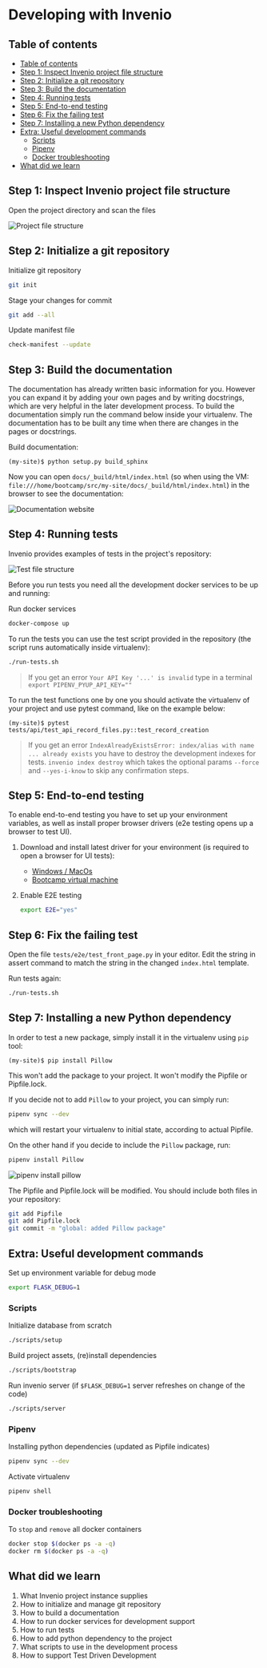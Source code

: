 # Developing with Invenio

## Table of contents

- [Table of contents](#table-of-contents)
- [Step 1: Inspect Invenio project file structure](#step-1-inspect-invenio-project-file-structure)
- [Step 2: Initialize a git repository](#step-2-initialize-a-git-repository)
- [Step 3: Build the documentation](#step-3-build-the-documentation)
- [Step 4: Running tests](#step-4-running-tests)
- [Step 5: End-to-end testing](#step-5-end-to-end-testing)
- [Step 6: Fix the failing test](#step-6-fix-the-failing-test)
- [Step 7: Installing a new Python dependency](#step-7-installing-a-new-python-dependency)
- [Extra: Useful development commands](#extra-useful-development-commands)
  - [Scripts](#scripts)
  - [Pipenv](#pipenv)
  - [Docker troubleshooting](#docker-troubleshooting)
- [What did we learn](#what-did-we-learn)

## Step 1: Inspect Invenio project file structure

Open the project directory and scan the files

![Project file structure](images/06-repo.png)

## Step 2: Initialize a git repository

Initialize git repository

```bash
git init
```

Stage your changes for commit

```bash
git add --all
```

Update manifest file

```bash
check-manifest --update
```

## Step 3: Build the documentation

The documentation has already written basic information for you. However you can expand it by adding your own pages and by writing docstrings, which are very helpful in the later development process. To build the documentation simply run the command below inside your virtualenv. The documentation has to be built any time when there are changes in the pages or docstrings.

Build documentation:

```console
(my-site)$ python setup.py build_sphinx
```

Now you can open `docs/_build/html/index.html` (so when using the VM: `file:///home/bootcamp/src/my-site/docs/_build/html/index.html`) in the browser to see the documentation:

![Documentation website](images/06-documentation.png)

## Step 4: Running tests

Invenio provides examples of tests in the project's repository:

![Test file structure](images/06-tests.png)

Before you run tests you need all the development docker services to be up and running:

Run docker services

```bash
docker-compose up
```

To run the tests you can use the test script provided in the repository (the script runs automatically inside virtualenv):

```bash
./run-tests.sh
```

> If you get an error `Your API Key '...' is invalid` type in a terminal `export PIPENV_PYUP_API_KEY=""`

To run the test functions one by one you should activate the virtualenv of your project and use pytest command, like on the example below:

```console
(my-site)$ pytest tests/api/test_api_record_files.py::test_record_creation
```

> If you get an error `IndexAlreadyExistsError: index/alias with name ... already exists` you have to destroy the development indexes for tests. `invenio index destroy` which takes the optional params `--force` and `--yes-i-know` to skip any confirmation steps.

## Step 5: End-to-end testing

To enable end-to-end testing you have to set up your environment variables, as well as install proper browser drivers (e2e testing opens up a browser to test UI).

1. Download and install latest driver for your environment (is required to open a browser for UI tests):
    - [Windows / MacOs](https://github.com/mozilla/geckodriver/releases)
    - [Bootcamp virtual machine](https://github.com/mozilla/geckodriver/releases/download/v0.24.0/geckodriver-v0.24.0-linux64.tar.gz)
2. Enable E2E testing

    ```bash
    export E2E="yes"
    ```

## Step 6: Fix the failing test

Open the file `tests/e2e/test_front_page.py` in your editor.
Edit the string in assert command to match the string in the changed `index.html` template.

Run tests again:

```bash
./run-tests.sh
```

## Step 7: Installing a new Python dependency

In order to test a new package, simply install it in the virtualenv using `pip` tool:

```console
(my-site)$ pip install Pillow
```

This won't add the package to your project. It won't modify the Pipfile or Pipfile.lock.

If you decide not to add `Pillow` to your project, you can simply run:

```bash
pipenv sync --dev
```

which will restart your virtualenv to initial state, according to actual Pipfile.

On the other hand if you decide to include the `Pillow` package, run:

```bash
pipenv install Pillow
```

![pipenv install pillow](images/06-pipenv.png)

The Pipfile and Pipfile.lock will be modified. You should include both files in your repository:

```bash
git add Pipfile
git add Pipfile.lock
git commit -m "global: added Pillow package"
```

## Extra: Useful development commands

Set up environment variable for debug mode

```bash
export FLASK_DEBUG=1
```

### Scripts

Initialize database from scratch

```bash
./scripts/setup
```

Build project assets, (re)install dependencies

```bash
./scripts/bootstrap
```

Run invenio server (if `$FLASK_DEBUG=1` server refreshes on change of the code)

```bash
./scripts/server
```

### Pipenv

Installing python dependencies (updated as Pipfile indicates)

```bash
pipenv sync --dev
```

Activate virtualenv

```bash
pipenv shell
```

### Docker troubleshooting

To `stop` and `remove` all docker containers

```bash
docker stop $(docker ps -a -q)
docker rm $(docker ps -a -q)
```

## What did we learn

1. What Invenio project instance supplies
2. How to initialize and manage git repository
3. How to build a documentation
4. How to run docker services for development support
5. How to run tests
6. How to add python dependency to the project
7. What scripts to use in the development process
8. How to support Test Driven Development
